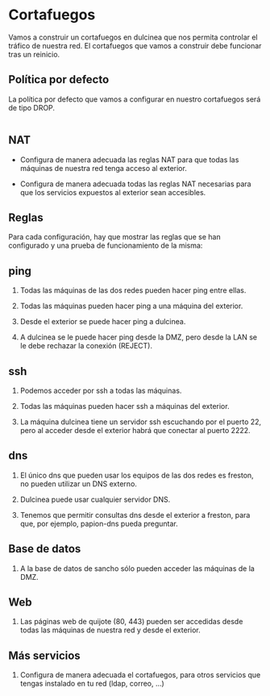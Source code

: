 # Cortafuegos

Vamos a construir un cortafuegos en dulcinea que nos permita controlar el 
tráfico de nuestra red. El cortafuegos que vamos a construir debe funcionar 
tras un reinicio.

## Política por defecto

La política por defecto que vamos a configurar en nuestro cortafuegos será de 
tipo DROP.

```

```

## NAT 

* Configura de manera adecuada las reglas NAT para que todas las máquinas de 
nuestra red tenga acceso al exterior.
   
* Configura de manera adecuada todas las reglas NAT necesarias para que los 
servicios expuestos al exterior sean accesibles.


## Reglas

Para cada configuración, hay que mostrar las reglas que se han configurado y 
una prueba de funcionamiento de la misma:


## ping

1. Todas las máquinas de las dos redes pueden hacer ping entre ellas.
   
2. Todas las máquinas pueden hacer ping a una máquina del exterior.
   
3. Desde el exterior se puede hacer ping a dulcinea.
   
4. A dulcinea se le puede hacer ping desde la DMZ, pero desde la LAN se le debe 
rechazar la conexión (REJECT).


## ssh

1. Podemos acceder por ssh a todas las máquinas.
   
2. Todas las máquinas pueden hacer ssh a máquinas del exterior.
   
3. La máquina dulcinea tiene un servidor ssh escuchando por el puerto 22, pero 
al acceder desde el exterior habrá que conectar al puerto 2222.


## dns

1. El único dns que pueden usar los equipos de las dos redes es freston, no 
pueden utilizar un DNS externo.
   
2. Dulcinea puede usar cualquier servidor DNS.
   
3. Tenemos que permitir consultas dns desde el exterior a freston, para que, 
por ejemplo, papion-dns pueda preguntar.


## Base de datos

1. A la base de datos de sancho sólo pueden acceder las máquinas de la DMZ.

## Web

1. Las páginas web de quijote (80, 443) pueden ser accedidas desde todas las 
máquinas de nuestra red y desde el exterior.

## Más servicios

1. Configura de manera adecuada el cortafuegos, para otros servicios que tengas 
instalado en tu red (ldap, correo, ...)
